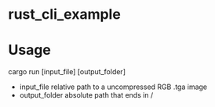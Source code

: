 # rust_cli_example
# Usage
cargo run [input_file] [output_folder]

- input_file relative path to a uncompressed RGB .tga image
- output_folder absolute path that ends in /
